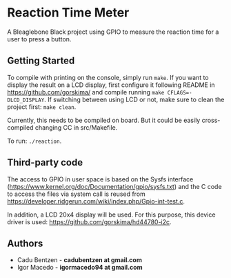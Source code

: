 Reaction Time Meter
========================

A Bleaglebone Black project using GPIO to measure the reaction time for a user to press a button.

## Getting Started

To compile with printing on the console, simply run `make`. If you want to display the result on a LCD display, first configure it following README in <https://github.com/gorskima/> and compile running `make CFLAGS=-DLCD_DISPLAY`. If switching between using LCD or not, make sure to clean the project first: `make clean`.

Currently, this needs to be compiled on board. But it could be easily cross-compiled changing CC in src/Makefile.

To run: `./reaction`.

## Third-party code

The access to GPIO in user space is based on the Sysfs interface (<https://www.kernel.org/doc/Documentation/gpio/sysfs.txt>) and the C code to access the files via system call is reused from <https://developer.ridgerun.com/wiki/index.php/Gpio-int-test.c>.

In addition, a LCD 20x4 display will be used. For this purpose, this device driver is used: <https://github.com/gorskima/hd44780-i2c>.

## Authors
- Cadu Bentzen - **cadubentzen at gmail.com**
- Igor Macedo - **igormacedo94 at gmail.com**
